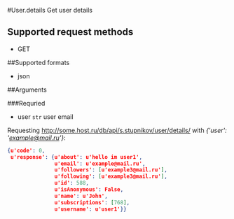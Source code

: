 #User.details
Get user details

## Supported request methods 
* GET

##Supported formats
* json

##Arguments


###Requried
* user
   ```str``` user email


Requesting http://some.host.ru/db/api/s.stupnikov/user/details/ with _{'user': 'example@mail.ru'}_:
```json
{u'code': 0,
 u'response': {u'about': u'hello im user1',
               u'email': u'example@mail.ru',
               u'followers': [u'example3@mail.ru'],
               u'following': [u'example3@mail.ru'],
               u'id': 588,
               u'isAnonymous': False,
               u'name': u'John',
               u'subscriptions': [768],
               u'username': u'user1'}}
```
